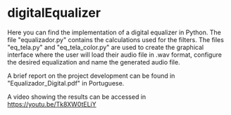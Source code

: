 # digitalEqualizer

Here you can find the implementation of a digital equalizer in Python. The file "equalizador.py" contains the calculations used for the filters. The files "eq_tela.py" and "eq_tela_color.py" are used to create the graphical interface where the user will load their audio file in .wav format, configure the desired equalization and name the generated audio file.

A brief report on the project development can be found in "Equalizador_Digital.pdf" in Portuguese.

A video showing the results can be accessed in https://youtu.be/Tk8XW0tELiY
